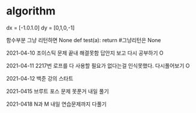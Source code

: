 # algorithm

dx = [-1.0.1.0]
dy = [0,1,0,-1]

함수부분 그냥 리턴하면 None 
def test(a):
    return #그냥리턴은 None






2021-04-10
조이스틱 문제 끝내 해결못함
답안지 보고 다시 공부하기   O

2021-04-11
2217번 로프를 다 사용할 필요가 없다는걸 인식못했다. 다시풀어보기 O

2021-04-12
백준 강의 스타트

2021-0415 
브루트 포스 문제 못푼거 내일 풀기

2021-0418
N과 M 내일 연습문제까지 다풀기 
